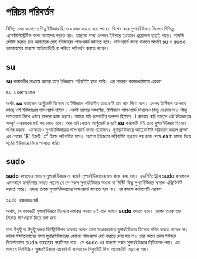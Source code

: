 # পরিচয় পরিবর্তন #

বিভিন্ন সময় আমাদের ভিন্ন ইউজার হিসেবে কাজ করতে হতে পারে। বিশেষ করে সুপারইউজার হিসেবে বিভিন্ন এ্যাডমিনিস্ট্রেটিভ কাজ আমাদের করতে হয়। তাছাড়া অন্য একজন ইউজার হওয়ারও প্রয়োজন হতেই পারে। আপনি যেটাই করতে চান আপনাকে সেই ইউজারের পাসওয়ার্ড জানতে হবে। পাসওয়ার্ড জানা থাকলে আপনি su ও sudo কমান্ডদ্বয়ের মাধ্যমে আইডেন্টিটি বা পরিচয় পরিবর্তন করতে পারেন।

## su ##


**su** কমান্ডটির মাধ্যমে আমরা অন্য ইউজারে পরিবর্তিত হতে পারি। এর সাধারন কমান্ডকাঠামো এরকম:

```
su username
```
অর্থাৎ **su** কমান্ডের আর্গুমেন্ট হিসেবে যে ইউজারে পরিবর্তিত হতে চাই তার নাম দিতে হবে। এরপর টার্মিনাল আপনার কাছে ওই ইউজারের পাসওয়ার্ড চাইবে। একটা ব্যাপার লক্ষ্যণীয়, টার্মিনালে পাসওয়ার্ড লিখলেও কিছু দেখাবে না। কিন্তু পাসওয়ার্ড লিখে এন্টার চাপলে কাজ করবে। আমরা যদি কমান্ডটির অপশন হিসেবে -l ব্যবহার করি তাহলে ওই ইউজারের সম্পুর্ণ এনভয়রনমেন্ট সহ লোড হবে। আর যদি কোনো আর্গুমেন্ট ছাড়াই **su** কমান্ডটি দিই তবে সুপারইউজার হিসেবে লগিন করবে। এক্ষেত্রেও সুপারইউজারের পাসওয়ার্ড জানা প্রয়োজন। সুপারইউজারে আইডেন্টিটি পরিবর্তন করলে প্রম্পট এর শেষের '$' চিহ্নটি '#' চিহ্নে পরিবর্তিত হবে। কোনো ইউজারে পরিবর্তিত হওয়ার পর কাজ শেষে **exit** কমান্ড দিয়ে পূর্বের ইউজারে ফিরে আসতে পারি।

## sudo ##

**sudo** কমান্ডের মাধ্যমে সুপারইউজার না হয়েই সুপারইউজারের মত কাজ করা যায়। এডমিনিস্ট্রেটর sudo কমান্ডকে এমনভাবে কনফিগার করতে পারেন যে সে সকল সুপারইউজার কমান্ড বা নির্দিষ্ট কিছু সুপারইউজার কমান্ড এক্সিকিউট করতে পারে। এজন্য তাকে সুপারইউজারের পাসওয়ার্ড জানতে হবে না। এর কমান্ড কাঠামোটি এরকম:

```
sudo command
```

অর্থাৎ, যে কমান্ডটি সুপারইউজার হিসেবে কার্যকর করতে চাই তার সামনে **sudo** বসাতে হবে। এরপর তাকে তার নিজের পাসওয়ার্ড দিতে বলা হবে। 

যারা উবুন্টু বা উবুন্টুবেজড ডিস্ট্রিবিউশন ব্যবহার করেন তারা সাধারনভাবে সুপারইউজার হিসেবে লগিন করতে পারেন না। কারন ইন্সটলেশনের সময় সুপারইউজারের কোনো পাসওয়ার্ড সেট করতে দেয়া হয় না। তার বদলে প্রথম ইউজার ডিফল্টভাবে sudo ব্যবহারের পারমিশন পায়। সে sudo এর মাধ্যমে সকল সুপারইউজার প্রিভিলেজ পায়। এর মাধ্যমে নিরবিচ্ছিন্ন সুপারইউজার এ্যাকাউন্ট ব্যবহারের সিক্যুরিটি রিস্ক অনেকটাই এড়ানো যায়। 